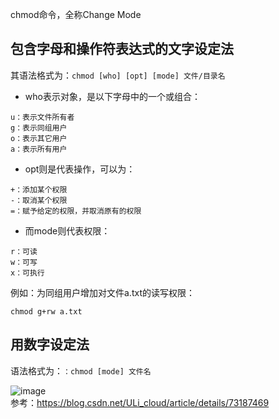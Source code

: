 chmod命令，全称Change Mode  

## 包含字母和操作符表达式的文字设定法 

其语法格式为：`chmod [who] [opt] [mode] 文件/目录名 `  

* who表示对象，是以下字母中的一个或组合： 
```
u：表示文件所有者 
g：表示同组用户 
o：表示其它用户 
a：表示所有用户 
```  

* opt则是代表操作，可以为： 
```
+：添加某个权限 
-：取消某个权限 
=：赋予给定的权限，并取消原有的权限 
```  

* 而mode则代表权限： 
```
r：可读 
w：可写 
x：可执行 

```  

例如：为同组用户增加对文件a.txt的读写权限： 

`chmod g+rw a.txt `  

## 用数字设定法   


语法格式为：`：chmod [mode] 文件名 `  

![image](https://user-images.githubusercontent.com/74129445/143348024-547bcadd-f587-497a-a90f-5009805dd040.png)  
参考：https://blog.csdn.net/ULi_cloud/article/details/73187469














































